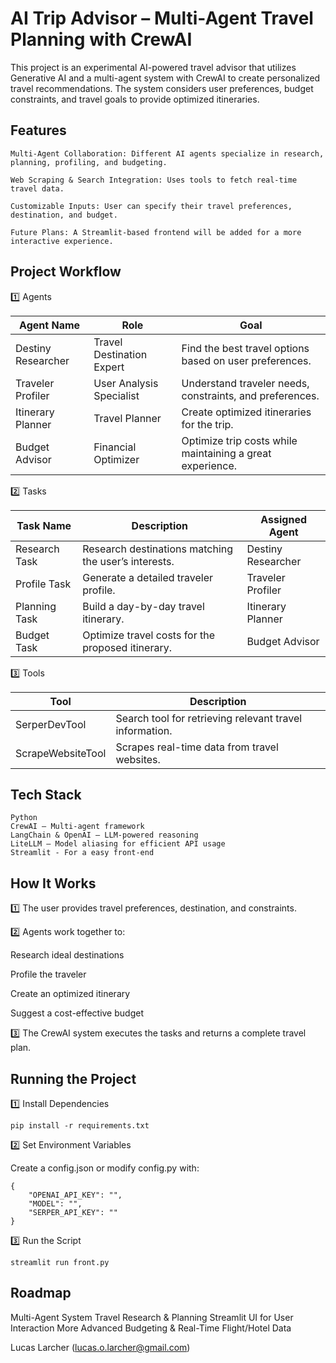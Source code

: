 # AI Trip Advisor – Multi-Agent Travel Planning with CrewAI

This project is an experimental AI-powered travel advisor that utilizes Generative AI and a multi-agent system with CrewAI to create personalized travel recommendations. The system considers user preferences, budget constraints, and travel goals to provide optimized itineraries.
## Features

    Multi-Agent Collaboration: Different AI agents specialize in research, planning, profiling, and budgeting.

    Web Scraping & Search Integration: Uses tools to fetch real-time travel data.

    Customizable Inputs: User can specify their travel preferences, destination, and budget.

    Future Plans: A Streamlit-based frontend will be added for a more interactive experience.

## Project Workflow

1️⃣ Agents

| Agent Name          | Role                      | Goal                                                   |
|---------------------|--------------------------|--------------------------------------------------------|
| Destiny Researcher | Travel Destination Expert | Find the best travel options based on user preferences. |
| Traveler Profiler  | User Analysis Specialist  | Understand traveler needs, constraints, and preferences. |
| Itinerary Planner  | Travel Planner            | Create optimized itineraries for the trip.             |
| Budget Advisor     | Financial Optimizer       | Optimize trip costs while maintaining a great experience. |


2️⃣ Tasks 

| Task Name       | Description                                    | Assigned Agent        |
|----------------|------------------------------------------------|-----------------------|
| Research Task  | Research destinations matching the user’s interests. | Destiny Researcher    |
| Profile Task   | Generate a detailed traveler profile.          | Traveler Profiler     |
| Planning Task  | Build a day-by-day travel itinerary.           | Itinerary Planner     |
| Budget Task    | Optimize travel costs for the proposed itinerary. | Budget Advisor       |



3️⃣ Tools

| Tool              | Description                                      |
|------------------|--------------------------------------------------|
| SerperDevTool    | Search tool for retrieving relevant travel information. |
| ScrapeWebsiteTool | Scrapes real-time data from travel websites.    |

## Tech Stack

    Python
    CrewAI – Multi-agent framework
    LangChain & OpenAI – LLM-powered reasoning
    LiteLLM – Model aliasing for efficient API usage
    Streamlit - For a easy front-end

## How It Works

1️⃣ The user provides travel preferences, destination, and constraints.

2️⃣ Agents work together to:

Research ideal destinations

Profile the traveler

Create an optimized itinerary

Suggest a cost-effective budget

3️⃣ The CrewAI system executes the tasks and returns a complete travel plan.

## Running the Project

1️⃣ Install Dependencies

    pip install -r requirements.txt

2️⃣ Set Environment Variables

Create a config.json or modify config.py with:

    {
        "OPENAI_API_KEY": "",
        "MODEL": "",
        "SERPER_API_KEY": ""
    }


3️⃣ Run the Script

    streamlit run front.py

## Roadmap

Multi-Agent System
Travel Research & Planning
Streamlit UI for User Interaction
More Advanced Budgeting & Real-Time Flight/Hotel Data

Lucas Larcher (lucas.o.larcher@gmail.com)

